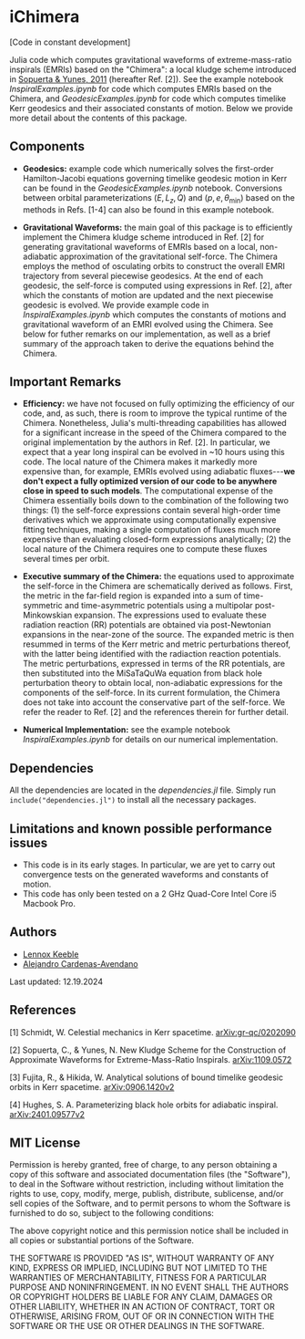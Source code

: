 # iChimera
[Code in constant development]

Julia code which computes gravitational waveforms of extreme-mass-ratio inspirals (EMRIs) based on the "Chimera": a local kludge scheme introduced in <a href="https://arxiv.org/abs/1109.0572">Sopuerta & Yunes, 2011</a> (hereafter Ref. [2]). See the example notebook <em>InspiralExamples.ipynb</em> for code which computes EMRIs based on the Chimera, and <em>GeodesicExamples.ipynb</em> for code which computes timelike Kerr geodesics and their associated constants of motion. Below we provide more detail about the contents of this package.

## Components ##

* **Geodesics:** example code which numerically solves the first-order Hamilton-Jacobi equations governing timelike geodesic motion in Kerr can be found in the <em>GeodesicExamples.ipynb</em> notebook. Conversions between orbital parameterizations $(E, L_{z}, Q)$ and $(p, e, θ_\text{min})$ based on the methods in Refs. [1-4] can also be found in this example notebook.

* **Gravitational Waveforms:** the main goal of this package is to efficiently implement the Chimera kludge scheme introduced in Ref. [2] for generating gravitational waveforms of EMRIs based on a local, non-adiabatic approximation of the gravitational self-force. The Chimera employs the method of osculating orbits to construct the overall EMRI trajectory from several piecewise geodesics. At the end of each geodesic, the self-force is computed using expressions in Ref. [2], after which the constants of motion are updated and the next piecewise geodesic is evolved. We provide example code in <em>InspiralExamples.ipynb</em> which computes the constants of motions and gravitational waveform of an EMRI evolved using the Chimera. See below for futher remarks on our implementation, as well as a brief summary of the approach taken to derive the equations behind the Chimera.

## Important Remarks ##
* **Efficiency:** we have not focused on fully optimizing the efficiency of our code, and, as such, there is room to improve the typical runtime of the Chimera. Nonetheless, Julia's multi-threading capabilities has allowed for a significant increase in the speed of the Chimera compared to the original implementation by the authors in Ref. [2]. In particular, we expect that a year long inspiral can be evolved in ~10 hours using this code. The local nature of the Chimera makes it markedly more expensive than, for example, EMRIs evolved using adiabatic fluxes---<b>we don't expect a fully optimized version of our code to be anywhere close in speed to such models</b>. The computational expense of the Chimera essentially boils down to the combination of the following two things: (1) the self-force expressions contain several high-order time derivatives which we approximate using computationally expensive fitting techniques, making a single computation of fluxes much more expensive than evaluating closed-form expressions analytically; (2) the local nature of the Chimera requires one to compute these fluxes several times per orbit.
 
* **Executive summary of the Chimera:** the equations used to approximate the self-force in the Chimera are schematically derived as follows. First, the metric in the far-field region is expanded into a sum of time-symmetric and time-asymmetric potentials using a multipolar post-Minkowskian expansion. The expressions used to evaluate these radiation reaction (RR) potentials are obtained via post-Newtonian expansions in the near-zone of the source. The expanded metric is then resummed in terms of the Kerr metric and metric perturbations thereof, with the latter being identified with the radiaction reaction potentials. The metric perturbations, expressed in terms of the RR potentials, are then substituted into the MiSaTaQuWa equation from black hole perturbation theory to obtain local, non-adiabatic expressions for the components of the self-force. In its current formulation, the Chimera does not take into account the conservative part of the self-force. We refer the reader to Ref. [2] and the references therein for further detail.

* **Numerical Implementation:** see the example notebook <em>InspiralExamples.ipynb</em> for details on our numerical implementation.

## Dependencies ##

All the dependencies are located in the <em>dependencies.jl</em> file. Simply run <code>include("dependencies.jl")</code> to install all the necessary packages.

## Limitations and known possible performance issues ##

* This code is in its early stages. In particular, we are yet to carry out convergence tests on the generated waveforms and constants of motion.
* This code has only been tested on a 2 GHz Quad-Core Intel Core i5 Macbook Pro.
  
## Authors ##

- [Lennox Keeble](https://lennoxkeeble.github.io)
- [Alejandro Cardenas-Avendano](https://alejandroc137.bitbucket.io)

Last updated: 12.19.2024

## References ##
[1] Schmidt, W. Celestial mechanics in Kerr spacetime. [arXiv:gr-qc/0202090](https://arxiv.org/abs/gr-qc/0202090)

[2] Sopuerta, C., & Yunes, N. New Kludge Scheme for the Construction of Approximate Waveforms for Extreme-Mass-Ratio Inspirals. [arXiv:1109.0572](https://arxiv.org/abs/1109.0572)

[3] Fujita, R., & Hikida, W. Analytical solutions of bound timelike geodesic orbits in Kerr spacetime. [arXiv:0906.1420v2](https://arxiv.org/abs/0906.1420)

[4] Hughes, S. A. Parameterizing black hole orbits for adiabatic inspiral. [arXiv:2401.09577v2](https://arxiv.org/abs/2401.09577)

## MIT License

Permission is hereby granted, free of charge, to any person obtaining a copy of this 
software and associated documentation files (the "Software"), to deal in the Software 
without restriction, including without limitation the rights to use, copy, modify, merge, 
publish, distribute, sublicense, and/or sell copies of the Software, and to permit 
persons to whom the Software is furnished to do so, subject to the following conditions:

The above copyright notice and this permission notice shall be included in all copies 
or substantial portions of the Software.

THE SOFTWARE IS PROVIDED "AS IS", WITHOUT WARRANTY OF ANY KIND, EXPRESS OR IMPLIED, 
INCLUDING BUT NOT LIMITED TO THE WARRANTIES OF MERCHANTABILITY, FITNESS FOR A PARTICULAR 
PURPOSE AND NONINFRINGEMENT. IN NO EVENT SHALL THE AUTHORS OR COPYRIGHT HOLDERS BE LIABLE 
FOR ANY CLAIM, DAMAGES OR OTHER LIABILITY, WHETHER IN AN ACTION OF CONTRACT, TORT OR OTHERWISE, 
ARISING FROM, OUT OF OR IN CONNECTION WITH THE SOFTWARE OR THE USE OR OTHER DEALINGS IN 
THE SOFTWARE.
